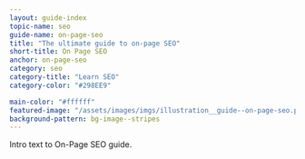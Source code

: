 ```yaml
---
layout: guide-index
topic-name: seo
guide-name: on-page-seo
title: "The ultimate guide to on-page SEO"
short-title: On Page SEO
anchor: on-page-seo
category: seo
category-title: "Learn SEO"
category-color: "#298EE9"

main-color: "#ffffff"
featured-image: "/assets/images/imgs/illustration__guide--on-page-seo.png"
background-pattern: bg-image--stripes
---
```


Intro text to On-Page SEO guide.